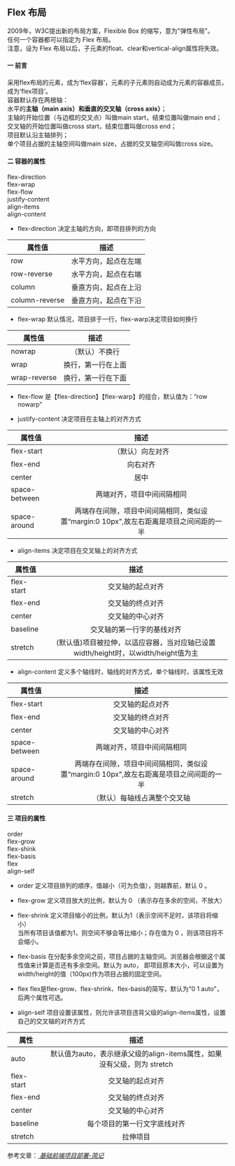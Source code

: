 ## Flex 布局
2009年，W3C提出新的布局方案，Flexible Box 的缩写，意为"弹性布局"。<br>
任何一个容器都可以指定为 Flex 布局。<br>
注意，设为 Flex 布局以后，子元素的float、clear和vertical-align属性将失效。
#### 一 前言
采用flex布局的元素，成为‘flex容器’，元素的子元素则自动成为元素的容器成员，成为‘flex项目’。<br>
容器默认存在两根轴：<br>
水平的**主轴（main axis）**和垂直的**交叉轴（cross axis）**；<br>
主轴的开始位置（与边框的交叉点）叫做main start，结束位置叫做main end；<br>
交叉轴的开始位置叫做cross start，结束位置叫做cross end；<br> 
项目默认沿主轴排列；<br>
单个项目占据的主轴空间叫做main size，占据的交叉轴空间叫做cross size。
#### 二 容器的属性
flex-direction<br>
flex-wrap<br>
flex-flow<br>
justify-content<br>
align-items<br>
align-content<br>

- flex-direction
决定主轴的方向，即项目排列的方向

属性值|描述
--|:--:
row |水平方向，起点在左端
row-reverse |水平方向，起点在右端
column |垂直方向，起点在上沿
column-reverse|垂直方向，起点在下沿

- flex-wrap
默认情况，项目排于一行，flex-warp决定项目如何换行

属性值|描述
--|:--:
nowrap |（默认）不换行
wrap |换行，第一行在上面
wrap-reverse|换行，第一行在下面

- flex-flow
是【flex-direction】【flex-warp】的组合，默认值为：“row nowarp”

- justify-content
决定项目在主轴上的对齐方式

属性值|描述
--|:--:
flex-start |（默认）向左对齐
flex-end |向右对齐
center| 居中 
space-between|两端对齐，项目中间间隔相同
space-around|两端存在间隙，项目中间间隔相同，类似设置“margin:0 10px",故左右距离是项目之间间距的一半

- align-items
决定项目在交叉轴上的对齐方式

属性值|描述
--|:--:
flex-start |交叉轴的起点对齐
flex-end|交叉轴的终点对齐
center|交叉轴的中心对齐
baseline|交叉轴的第一行字的基线对齐
stretch|(默认值)项目被拉伸，以适应容器，当对应轴已设置width/height时，以width/height值为主

- align-content
定义多个轴线时，轴线的对齐方式，单个轴线时，该属性无效

属性值|描述
--|:--:
flex-start |交叉轴的起点对齐
flex-end|交叉轴的终点对齐
center|交叉轴的中心对齐
space-between|两端对齐，项目中间间隔相同
space-around|两端存在间隙，项目中间间隔相同，类似设置“margin:0 10px",故左右距离是项目之间间距的一半
stretch|（默认）每轴线占满整个交叉轴

#### 三 项目的属性
order<br>
flex-grow<br>
flex-shink<br>
flex-basis<br>
flex<br>
align-self<br>

- order
定义项目排列的顺序，值越小（可为负值），则越靠前，默认 0 。

- flex-grow 
定义项目放大的比例，默认为 0 （表示存在多余的空间，不放大）

- flex-shrink
定义项目缩小的比例，默认为1（表示空间不足时，该项目将缩小）<br>
当所有项目该值都为1，则空间不够会等比缩小；存在值为 0 ，则该项目将不会缩小。

- flex-basis
在分配多余空间之前，项目占据的主轴空间。浏览器会根据这个属性值来计算是否还有多余空间。默认为 auto， 即项目原本大小，可以设置为width/height的值（100px)作为项目占据的固定空间。

- flex
flex是flex-grow、flex-shrink、flex-basis的简写，默认为“0 1 auto"，后两个属性可选。

- align-self
项目设置该属性，则允许该项目违背父级的align-items属性，设置自己的交叉轴的对齐方式

属性|描述
--|:--:
auto|默认值为auto，表示继承父级的align-items属性，如果没有父级，则为 stretch
flex-start|交叉轴的起点对齐
flex-end|交叉轴的终点对齐
center|交叉轴的中心对齐
baseline|每个项目的第一行文字底线对齐
stretch|拉伸项目

参考文章：*[  基础前端项目部署-简记](http://www.ruanyifeng.com/blog/2015/07/flex-grammar.html)*
